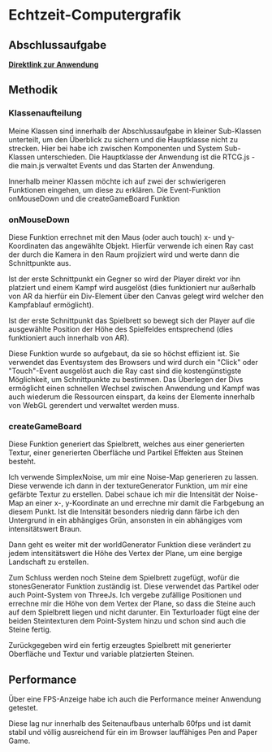 # Echtzeit-Computergrafik

## Abschlussaufgabe

**[Direktlink zur Anwendung](https://tobias-bodmer.github.io/Echtzeit-Computergrafik/Abschluss/)**

## Methodik

### Klassenaufteilung

Meine Klassen sind innerhalb der Abschlussaufgabe in kleiner Sub-Klassen unterteilt, 
um den Überblick zu sichern und die Hauptklasse nicht zu strecken.
Hier bei habe ich zwischen Komponenten und System Sub-Klassen unterschieden.
Die Hauptklasse der Anwendung ist die RTCG.js - die main.js verwaltet Events und das Starten der Anwendung.

Innerhalb meiner Klassen möchte ich auf zwei der schwierigeren Funktionen eingehen, um diese zu erklären.
Die Event-Funktion onMouseDown und die createGameBoard Funktion

### onMouseDown
Diese Funktion errechnet mit den Maus (oder auch touch) x- und y-Koordinaten das angewählte Objekt.
Hierfür verwende ich einen Ray cast der durch die Kamera in den Raum projiziert wird und werte dann die Schnittpunkte aus.

Ist der erste Schnittpunkt ein Gegner so wird der Player direkt vor ihn platziert und einem Kampf wird ausgelöst
(dies funktioniert nur außerhalb von AR da hierfür ein Div-Element über den Canvas gelegt wird welcher den Kampfablauf ermöglicht).

Ist der erste Schnittpunkt das Spielbrett so bewegt sich der Player auf die ausgewählte Position der Höhe des Spielfeldes entsprechend
(dies funktioniert auch innerhalb von AR).

Diese Funktion wurde so aufgebaut, da sie so höchst effizient ist. Sie verwendet das Eventsystem des Browsers und wird durch ein "Click" oder 
"Touch"-Event ausgelöst auch die Ray cast sind die kostengünstigste Möglichkeit, um Schnittpunkte zu bestimmen. 
Das Überlegen der Divs ermöglicht einen schnellen Wechsel zwischen Anwendung und Kampf was auch wiederum die Ressourcen einspart, 
da keins der Elemente innerhalb von WebGL gerendert und verwaltet werden muss.

### createGameBoard
Diese Funktion generiert das Spielbrett, welches aus einer generierten Textur, einer generierten Oberfläche und Partikel Effekten aus Steinen besteht.

Ich verwende SimplexNoise, um mir eine Noise-Map generieren zu lassen. Diese verwende ich dann in der textureGenerator Funktion, 
um mir eine gefärbte Textur zu erstellen. Dabei schaue ich mir die Intensität der Noise-Map an einer x-, y-Koordinate an und 
errechne mir damit die Farbgebung an diesem Punkt. Ist die Intensität besonders niedrig dann färbe ich den Untergrund in ein 
abhängiges Grün, ansonsten in ein abhängiges vom intensitätswert Braun.

Dann geht es weiter mit der worldGenerator Funktion diese verändert zu jedem intensitätswert die Höhe des Vertex der Plane, um eine bergige Landschaft zu erstellen.

Zum Schluss werden noch Steine dem Spielbrett zugefügt, wofür die stonesGenerator Funktion zuständig ist.
Diese verwendet das Partikel oder auch Point-System von ThreeJs. Ich vergebe zufällige Positionen und errechne mir die Höhe von dem Vertex der Plane,
so dass die Steine auch auf dem Spielbrett liegen und nicht darunter. Ein Texturloader fügt eine der beiden Steintexturen dem Point-System hinzu 
und schon sind auch die Steine fertig.

Zurückgegeben wird ein fertig erzeugtes Spielbrett mit generierter Oberfläche und Textur und variable platzierten Steinen.

## Performance
Über eine FPS-Anzeige habe ich auch die Performance meiner Anwendung getestet.

Diese lag nur innerhalb des Seitenaufbaus unterhalb 60fps und ist damit stabil und völlig ausreichend für ein im Browser lauffähiges Pen and Paper Game.
